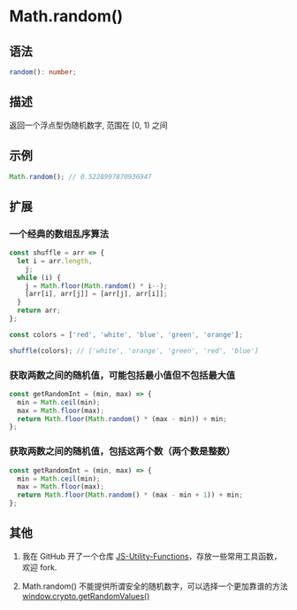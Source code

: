 # Math.random()

## 语法

```ts
random(): number;
```

## 描述

返回一个浮点型伪随机数字, 范围在 [0, 1) 之间

## 示例

```js
Math.random(); // 0.5228997870936947
```

## 扩展

### 一个经典的数组乱序算法

```js
const shuffle = arr => {
  let i = arr.length,
    j;
  while (i) {
    j = Math.floor(Math.random() * i--);
    [arr[i], arr[j]] = [arr[j], arr[i]];
  }
  return arr;
};

const colors = ['red', 'white', 'blue', 'green', 'orange'];

shuffle(colors); // ['white', 'orange', 'green', 'red', 'blue']
```

### 获取两数之间的随机值，可能包括最小值但不包括最大值

```js
const getRandomInt = (min, max) => {
  min = Math.ceil(min);
  max = Math.floor(max);
  return Math.floor(Math.random() * (max - min)) + min;
};
```

### 获取两数之间的随机值，包括这两个数（两个数是整数）

```js
const getRandomInt = (min, max) => {
  min = Math.ceil(min);
  max = Math.floor(max);
  return Math.floor(Math.random() * (max - min + 1)) + min;
};
```

## 其他

1. 我在 GitHub 开了一个仓库 [JS-Utility-Functions](https://github.com/YanceyOfficial/JS-Utility-Functions)，存放一些常用工具函数，欢迎 fork.

2. Math.random() 不能提供所谓安全的随机数字，可以选择一个更加靠谱的方法 [window.crypto.getRandomValues()](https://developer.mozilla.org/zh-CN/docs/Web/API/RandomSource/getRandomValues)
